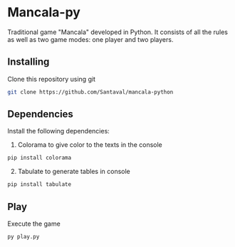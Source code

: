 # Mancala-py
Traditional game "Mancala" developed in Python. It consists of all the rules as well as two game modes: one player and two players.


## Installing

Clone this repository using git

```bash
git clone https://github.com/Santaval/mancala-python
```

## Dependencies

Install the following dependencies:

1) Colorama to give color to the texts in the console

```bash
pip install colorama
```

2) Tabulate to generate tables in console

```bash
pip install tabulate
```

## Play 

Execute the game

```bash
py play.py
```



